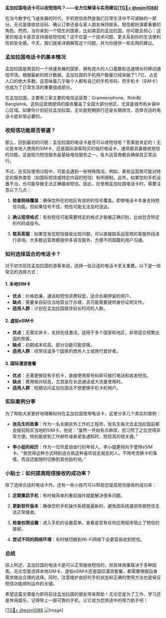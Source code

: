**孟加拉国电话卡可以收短信吗？——全方位解读与实用建议[[TG💪+ @esim1088](https://t.me/s/esim1088)]**

在当今数字化飞速发展的时代，手机短信依然是我们日常生活中不可或缺的一部分。无论是接收验证码、确认订单还是与家人朋友保持联系，短信都扮演着重要的角色。然而，当你来到一个陌生的国家，比如南亚的孟加拉国，你可能会担心：这里的电话卡是否支持接收短信呢？这不仅是一个技术问题，更关系到你的生活便利性和安全感。今天，我们就来详细解答这个问题，并为你提供一些实用的建议。

### 孟加拉国电话卡的基本情况

孟加拉国是南亚的一个快速发展的国家，拥有庞大的人口基数和迅速增长的移动通信市场。根据最新的统计数据，孟加拉国的手机用户数量已经突破了1.7亿，占总人口的绝大多数。这意味着几乎每个人都有自己的手机号码，而手机卡（SIM卡）也成为了日常生活的重要组成部分。

在孟加拉国，主要有三家主要的电信运营商：Grameenphone、Robi和Banglalink。这些运营商提供的服务覆盖了全国大部分地区，尤其是城市和乡镇中心区域。如果你计划前往孟加拉国，无论是短期旅行还是长期居住，选择合适的电话卡是非常必要的。

### 收短信功能是否普遍？

那么，回到最初的问题：孟加拉国的电话卡是否可以收短信呢？答案是肯定的！无论是本地人使用的SIM卡，还是国际游客购买的临时电话卡，通常都具备接收短信的功能。这是因为短信服务是基础电信服务之一，各大运营商都会确保其正常运行。

不过，在实际使用过程中，可能会遇到一些特殊情况。例如，某些运营商可能对特定的服务类型（如国际短信或特定内容的短信）有所限制。此外，如果您的手机设置不当，也可能导致无法正确接收短信。因此，在使用孟加拉国电话卡时，需要注意以下几点：

1. **检查网络覆盖**：确保您所在的地区有良好的信号覆盖。即使电话卡本身支持短信功能，但如果信号不佳，短信可能无法及时送达。
   
2. **确认短信格式**：有些短信可能需要特定的格式才能被正确识别，比如包含特定的代码或指令。

3. **联系客服**：如果您发现短信接收出现问题，可以直接联系运营商的客服热线进行咨询。大多数运营商都提供多语言服务，方便不同国籍的用户沟通。

### 如何选择适合的电话卡？

对于初次前往孟加拉国的游客来说，选择一张合适的电话卡至关重要。以下是一些常见的选择方式：

#### 1. **本地SIM卡**
   - **优点**：价格低廉，通话和短信资费较低，适合长期停留的用户。
   - **缺点**：需要亲自前往当地营业厅办理，且可能需要提供身份证明文件。
   - **适用人群**：计划在孟加拉国居住较长时间的人群。

#### 2. **虚拟eSIM卡**
   - **优点**：无需实体卡，支持在线激活，适用于多个国家和地区，非常适合频繁出国的旅客。
   - **缺点**：初期成本较高，部分功能可能受限。
   - **适用人群**：经常往返多个国家的商务人士或旅行爱好者。

#### 3. **国际漫游套餐**
   - **优点**：无需更换现有手机卡，直接使用原号码即可接打电话和收发短信。
   - **缺点**：费用相对较高，尤其是在长途通话或大流量使用时。
   - **适用人群**：短期访问孟加拉国且不想更换手机卡的用户。

### 实际案例分享

为了帮助大家更好地理解如何在孟加拉国使用电话卡，这里分享几个真实的案例：

- **张先生的故事**：作为一名长期驻外工作的工程师，张先生每次去孟加拉国前都会提前购买当地的SIM卡。他说：“虽然一开始有点麻烦，但习惯了之后觉得非常方便。特别是收到工作邮件或者紧急通知时，短信真的很关键。”
  
- **李小姐的经历**：作为一位热爱自由行的年轻人，李小姐更倾向于使用eSIM卡。“我觉得这种方式特别适合我这种喜欢说走就走的人。不用考虑换卡的事情，而且还能随时切换到其他目的地。”

### 小贴士：如何提高短信接收的成功率？

除了选择合适的电话卡外，还有一些小技巧可以帮助您提高短信接收的成功率：

1. **定期重启手机**：有时候简单的重启操作就能解决很多问题。
   
2. **更新软件版本**：确保您的手机操作系统是最新的，避免因系统漏洞导致短信无法正常接收。

3. **检查权限设置**：进入手机的设置菜单，查看是否有任何应用程序阻止了短信的接收。

4. **尝试不同的网络环境**：有时候切换到Wi-Fi网络下会更容易收到短信。

### 总结

综上所述，孟加拉国的电话卡是可以正常接收短信的，但具体效果取决于多种因素。无论您是选择本地SIM卡、虚拟eSIM卡还是国际漫游套餐，都需要根据自身需求做出合理的选择。同时，注意维护良好的手机状态和正确的使用方法也是保证短信功能顺利运作的关键。

希望这篇文章能为即将前往孟加拉国的朋友带来帮助！无论您是为了工作、学习还是休闲娱乐，记得带上一部可靠的手机，让它成为您旅途中的得力助手吧！

[[TG💪+ @esim1088](https://t.me/s/esim1088) ![Image](https://i.postimg.cc/4NQfJmqS/Snipaste-2025-05-13-00-14-12.png)]